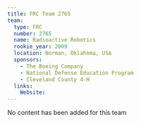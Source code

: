 ```yaml
---
title: FRC Team 2765
team:
  type: FRC
  number: 2765
  name: Radioactive Robotics
  rookie_year: 2009
  location: Norman, Oklahoma, USA
  sponsors:
    - The Boeing Company
    - National Defense Education Program
    - Cleveland County 4-H
  links:
    Website: 
---
```

No content has been added for this team
